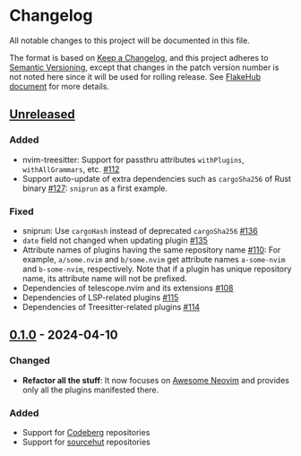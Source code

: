 # Changelog

All notable changes to this project will be documented in this file.

The format is based on [Keep a Changelog][1], and this project adheres
to [Semantic Versioning][2], except that changes in the patch version
number is not noted here since it will be used for rolling release.
See [FlakeHub document][3] for more details.

[1]: https://keepachangelog.com/en/1.1.0/
[2]: https://semver.org/spec/v2.0.0.html
[3]: https://flakehub.com/docs/publishing

## [Unreleased]

### Added

- nvim-treesitter: Support for passthru attributes `withPlugins`,
  `withAllGrammars`, etc. [#112]
- Support auto-update of extra dependencies such as `cargoSha256`
  of Rust binary [#127]: `sniprun` as a first example.

### Fixed

- sniprun: Use `cargoHash` instead of deprecated `cargoSha256` [#136]
- `date` field not changed when updating plugin [#135]
- Attribute names of plugins having the same repository name [#110]:
  For example, `a/some.nvim` and `b/some.nvim` get attribute
  names `a-some-nvim` and `b-some-nvim`, respectively. Note that if a
  plugin has unique repository name, its attribute name will not be
  prefixed.
- Dependencies of telescope.nvim and its extensions [#108]
- Dependencies of LSP-related plugins [#115]
- Dependencies of Treesitter-related plugins [#114]

[#108]: https://github.com/m15a/flake-awesome-neovim-plugins/issues/108
[#110]: https://github.com/m15a/flake-awesome-neovim-plugins/issues/110
[#112]: https://github.com/m15a/flake-awesome-neovim-plugins/issues/112
[#114]: https://github.com/m15a/flake-awesome-neovim-plugins/issues/114
[#115]: https://github.com/m15a/flake-awesome-neovim-plugins/issues/115
[#127]: https://github.com/m15a/flake-awesome-neovim-plugins/issues/127
[#135]: https://github.com/m15a/flake-awesome-neovim-plugins/pull/135
[#136]: https://github.com/m15a/flake-awesome-neovim-plugins/issues/136

## [0.1.0] - 2024-04-10

### Changed

- **Refactor all the stuff**:
  It now focuses on [Awesome Neovim] and provides only all the plugins
  manifested there.

[Awesome Neovim]: https://github.com/rockerBOO/awesome-neovim

### Added

- Support for [Codeberg] repositories
- Support for [sourcehut] repositories

[Codeberg]: https://codeberg.org/
[sourcehut]: https://sr.ht/

[Unreleased]: https://github.com/m15a/flake-awesome-neovim-plugins/compare/v0.1.0...HEAD
[0.1.0]: https://github.com/m15a/flake-awesome-neovim-plugins/releases/tag/v0.1.0

<!-- vim:set tw=72 spell nowrap: -->
